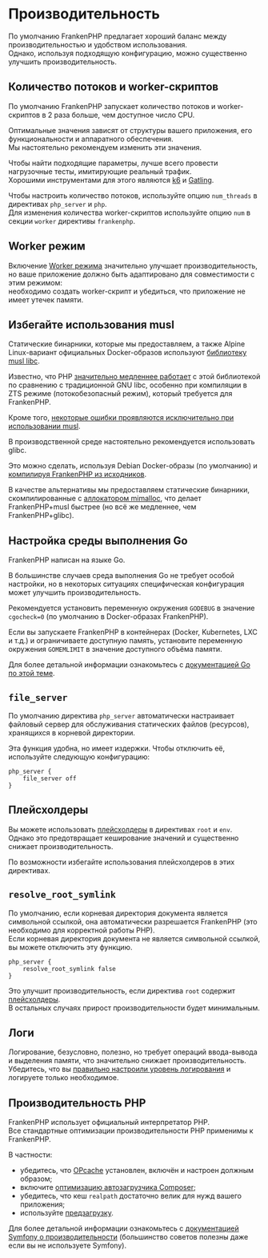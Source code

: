 # Производительность

По умолчанию FrankenPHP предлагает хороший баланс между производительностью и удобством использования.  
Однако, используя подходящую конфигурацию, можно существенно улучшить производительность.

## Количество потоков и worker-скриптов

По умолчанию FrankenPHP запускает количество потоков и worker-скриптов в 2 раза больше, чем доступное число CPU.

Оптимальные значения зависят от структуры вашего приложения, его функциональности и аппаратного обеспечения.  
Мы настоятельно рекомендуем изменить эти значения.

Чтобы найти подходящие параметры, лучше всего провести нагрузочные тесты, имитирующие реальный трафик.  
Хорошими инструментами для этого являются [k6](https://k6.io) и [Gatling](https://gatling.io).

Чтобы настроить количество потоков, используйте опцию `num_threads` в директивах `php_server` и `php`.  
Для изменения количества worker-скриптов используйте опцию `num` в секции `worker` директивы `frankenphp`.

## Worker режим

Включение [Worker режима](worker.md) значительно улучшает производительность,  
но ваше приложение должно быть адаптировано для совместимости с этим режимом:  
необходимо создать worker-скрипт и убедиться, что приложение не имеет утечек памяти.

## Избегайте использования musl

Статические бинарники, которые мы предоставляем, а также Alpine Linux-вариант официальных Docker-образов используют [библиотеку musl libc](https://musl.libc.org).

Известно, что PHP [значительно медленнее работает](https://gitlab.alpinelinux.org/alpine/aports/-/issues/14381) с этой библиотекой по сравнению с традиционной GNU libc, особенно при компиляции в ZTS режиме (потокобезопасный режим), который требуется для FrankenPHP.

Кроме того, [некоторые ошибки проявляются исключительно при использовании musl](https://github.com/php/php-src/issues?q=sort%3Aupdated-desc+is%3Aissue+is%3Aopen+label%3ABug+musl).

В производственной среде настоятельно рекомендуется использовать glibc.

Это можно сделать, используя Debian Docker-образы (по умолчанию) и [компилируя FrankenPHP из исходников](compile.md).

В качестве альтернативы мы предоставляем статические бинарники, скомпилированные с [аллокатором mimalloc](https://github.com/microsoft/mimalloc), что делает FrankenPHP+musl быстрее (но всё же медленнее, чем FrankenPHP+glibc).

## Настройка среды выполнения Go

FrankenPHP написан на языке Go.

В большинстве случаев среда выполнения Go не требует особой настройки, но в некоторых ситуациях специфическая конфигурация может улучшить производительность.

Рекомендуется установить переменную окружения `GODEBUG` в значение `cgocheck=0` (по умолчанию в Docker-образах FrankenPHP).

Если вы запускаете FrankenPHP в контейнерах (Docker, Kubernetes, LXC и т.д.) и ограничиваете доступную память, установите переменную окружения `GOMEMLIMIT` в значение доступного объёма памяти.

Для более детальной информации ознакомьтесь с [документацией Go по этой теме](https://pkg.go.dev/runtime#hdr-Environment_Variables).

## `file_server`

По умолчанию директива `php_server` автоматически настраивает файловый сервер для обслуживания статических файлов (ресурсов), хранящихся в корневой директории.

Эта функция удобна, но имеет издержки. Чтобы отключить её, используйте следующую конфигурацию:

```caddyfile
php_server {
    file_server off
}
```

## Плейсхолдеры

Вы можете использовать [плейсхолдеры](https://caddyserver.com/docs/conventions#placeholders) в директивах `root` и `env`.  
Однако это предотвращает кеширование значений и существенно снижает производительность.

По возможности избегайте использования плейсхолдеров в этих директивах.

## `resolve_root_symlink`

По умолчанию, если корневая директория документа является символьной ссылкой, она автоматически разрешается FrankenPHP (это необходимо для корректной работы PHP).  
Если корневая директория документа не является символьной ссылкой, вы можете отключить эту функцию.

```caddyfile
php_server {
    resolve_root_symlink false
}
```

Это улучшит производительность, если директива `root` содержит [плейсхолдеры](https://caddyserver.com/docs/conventions#placeholders).  
В остальных случаях прирост производительности будет минимальным.

## Логи

Логирование, безусловно, полезно, но требует операций ввода-вывода и выделения памяти, что значительно снижает производительность.  
Убедитесь, что вы [правильно настроили уровень логирования](https://caddyserver.com/docs/caddyfile/options#log) и логируете только необходимое.

## Производительность PHP

FrankenPHP использует официальный интерпретатор PHP.  
Все стандартные оптимизации производительности PHP применимы к FrankenPHP.

В частности:

- убедитесь, что [OPcache](https://www.php.net/manual/en/book.opcache.php) установлен, включён и настроен должным образом;
- включите [оптимизацию автозагрузчика Composer](https://getcomposer.org/doc/articles/autoloader-optimization.md);
- убедитесь, что кеш `realpath` достаточно велик для нужд вашего приложения;
- используйте [предзагрузку](https://www.php.net/manual/en/opcache.preloading.php).

Для более детальной информации ознакомьтесь с [документацией Symfony о производительности](https://symfony.com/doc/current/performance.html) (большинство советов полезны даже если вы не используете Symfony).
